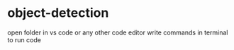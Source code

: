 # object-detection
open folder in vs code or any other code editor
write commands in terminal to run code
